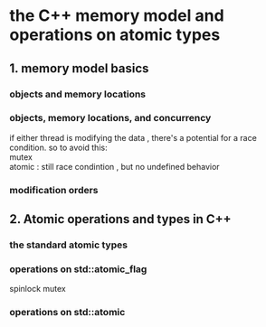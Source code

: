 # the C++ memory model and operations on atomic types

## 1. memory model basics

### objects and memory locations

### objects, memory locations, and concurrency
if either thread is modifying the data , there's a potential for a race condition.
so to avoid this:  
mutex  
atomic : still race condintion , but no undefined behavior  

### modification orders

## 2. Atomic operations and types in C++  

### the standard atomic types  

### operations on std::atomic_flag
spinlock mutex  

### operations on std::atomic<bool>

